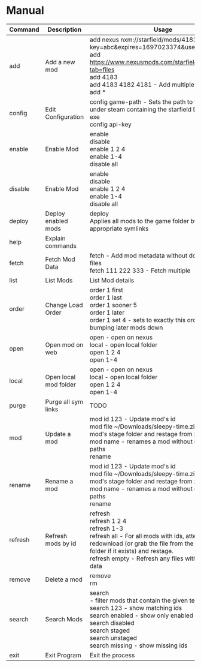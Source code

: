 
# Manual

Command | Description | Usage
--- | --- | ---
add|Add a new mod|add nexus nxm://starfield/mods/4183/files/12955?key=abc&expires=1697023374&user_id=111 <br/>add https://www.nexusmods.com/starfield/mods/4183?tab=files <br/>add 4183 <br/>add 4183 4182 4181 - Add multiple by id <br/>add <path-to-mod-zip> <name-of-mod>*
config|Edit Configuration|config game-path <path-to-folder> - Sets the path to the folder under steam containing the starfield Data folder and exe <br/>config api-key <key-from-nexus>
enable|Enable Mod|enable <mod index> <br/>disable <mod index> <br/>enable 1 2 4 <br/>enable 1-4 <br/>disable all
disable|Enable Mod|enable <mod index> <br/>disable <mod index> <br/>enable 1 2 4 <br/>enable 1-4 <br/>disable all
deploy|Deploy enabled mods|deploy <br/>Applies all mods to the game folder by creating the appropriate symlinks
help|Explain commands|
fetch|Fetch Mod Data|fetch <mod id> - Add mod metadata without downloading files <br/>fetch 111 222 333 - Fetch multiple
list|List Mods|List Mod details
order|Change Load Order|order 1 first <br/>order 1 last <br/>order 1 sooner 5 <br/>order 1 later <br/>order 1 set 4 - sets to exactly this order in the load, bumping later mods down
open|Open mod on web|open <mod index> - open on nexus <br/>local <mod index> - open local folder <br/>open 1 2 4 <br/>open 1-4
local|Open local mod folder|open <mod index> - open on nexus <br/>local <mod index> - open local folder <br/>open 1 2 4 <br/>open 1-4
purge|Purge all sym links|TODO
mod|Update a mod|mod <mod index> id 123 - Update mod's id <br/>mod <mod index> file ~/Downloads/sleepy-time.zip - Delete mod's stage folder and restage from zip <br/>mod <mod index> name <new name> - renames a mod without changing file paths <br/>rename <mod index> <new name>
rename|Rename a mod|mod <mod index> id 123 - Update mod's id <br/>mod <mod index> file ~/Downloads/sleepy-time.zip - Delete mod's stage folder and restage from zip <br/>mod <mod index> name <new name> - renames a mod without changing file paths <br/>rename <mod index> <new name>
refresh|Refresh mods by id|refresh <mod index> <br/>refresh 1 2 4 <br/>refresh 1-3 <br/>refresh all - For all mods with ids, attempt to redownload (or grab the file from the downloads folder if it exists) and restage. <br/>refresh empty - Refresh any files without staged data
remove|Delete a mod|remove <mod index> <br/>rm <mod index>
search|Search Mods|search <search text> - filter mods that contain the given text <br/>search 123 - show matching ids <br/>search enabled - show only enabled mods <br/>search disabled <br/>search staged <br/>search unstaged <br/>search missing - show missing ids
exit|Exit Program|Exit the process
    
